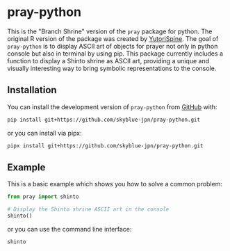 # pray-python

<!-- badges: start -->
<!-- badges: end -->

This is the "Branch Shrine" version of the `pray` package for python. The original R version of the package was created by [YutoriSpine](https://github.com/YutoriSpine/pray).
The goal of `pray-python` is to display ASCII art of objects for prayer not only in python console but also in terminal by using pip.
This package currently includes a function to display a Shinto shrine as ASCII art, providing a unique and visually interesting way to bring symbolic representations to the console.

## Installation

You can install the development version of `pray-python` from [GitHub](https://github.com/skyblue-jpn/pray-python) with:

```sh
pip install git+https://github.com/skyblue-jpn/pray-python.git
```

or you can install via pipx:

```sh
pipx install git+https://github.com/skyblue-jpn/pray-python.git
```

## Example

This is a basic example which shows you how to solve a common problem:

```python
from pray import shinto

# Display the Shinto shrine ASCII art in the console
shinto()
```

or you can use the command line interface:

```sh
shinto
```
